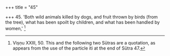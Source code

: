 +++
title = "45"

+++
45. 'Both wild animals killed by dogs, and fruit thrown by birds (from the tree), what has been spoilt by children, and what has been handled by women,' [^29] 


[^29]:  Viṣṇu XXIII, 50. This and the following two Sūtras are a quotation, as appears from the use of the particle iti at the end of Sūtra 47.
